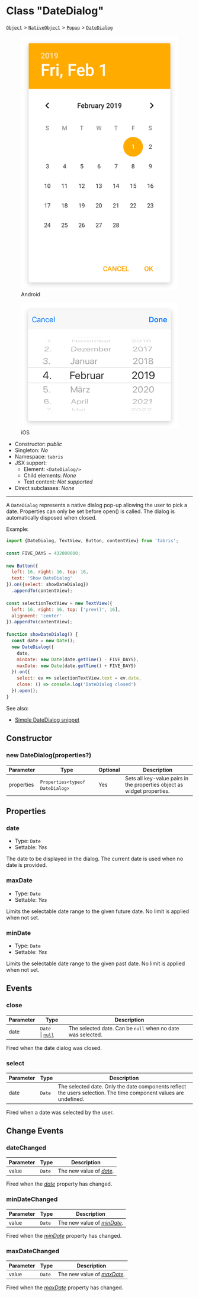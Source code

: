 ---
---
# Class "DateDialog"

<span style="white-space:nowrap;">[`Object`](https://developer.mozilla.org/en-US/docs/Web/JavaScript/Reference/Global_Objects/Object)</span> > <span style="white-space:nowrap;">[`NativeObject`](NativeObject.md)</span> > <span style="white-space:nowrap;">[`Popup`](Popup.md)</span> > <span style="white-space:nowrap;">[`DateDialog`](DateDialog.md)</span>

<div class="tabris-image"><figure><div><img srcset="img\android\DateDialog.png 2x" src="img\android\DateDialog.png" alt="DateDialog on Android"/></div><figcaption>Android</figcaption></figure><figure><div><img srcset="img\ios\DateDialog.png 2x" src="img\ios\DateDialog.png" alt="DateDialog on iOS"/></div><figcaption>iOS</figcaption></figure></div>

* Constructor: *public*
* Singleton: *No*
* Namespace: `tabris`
* JSX support:
  * Element: `<DateDialog/>`
  * Child elements: *None*
  * Text content: *Not supported*
* Direct subclasses: *None*
--------
A `DateDialog` represents a native dialog pop-up allowing the user to pick a date. Properties can only be set before open() is called. The dialog is automatically disposed when closed.


Example:
```js
import {DateDialog, TextView, Button, contentView} from 'tabris';

const FIVE_DAYS = 432000000;

new Button({
  left: 16, right: 16, top: 16,
  text: 'Show DateDialog'
}).on({select: showDateDialog})
  .appendTo(contentView);

const selectionTextView = new TextView({
  left: 16, right: 16, top: ['prev()', 16],
  alignment: 'center'
}).appendTo(contentView);

function showDateDialog() {
  const date = new Date();
  new DateDialog({
    date,
    minDate: new Date(date.getTime() - FIVE_DAYS),
    maxDate: new Date(date.getTime() + FIVE_DAYS)
  }).on({
    select: ev => selectionTextView.text = ev.date,
    close: () => console.log('DateDialog closed')
  }).open();
}
```
See also:

- [Simple DateDialog snippet](https://github.com/eclipsesource/tabris-js/tree/v3.0.0-beta2-dev.20190219+1046/snippets/datedialog.js)

## Constructor

### new DateDialog(properties?)

Parameter|Type|Optional|Description
-|-|-|-
properties | <span style="white-space:nowrap;">`Properties<typeof DateDialog>`</span> | Yes | Sets all key-value pairs in the properties object as widget properties.

## Properties

### date


* Type: <span style="white-space:nowrap;">`Date`</span>
* Settable: *Yes*



The date to be displayed in the dialog. The current date is used when no date is provided.

### maxDate


* Type: <span style="white-space:nowrap;">`Date`</span>
* Settable: *Yes*



Limits the selectable date range to the given future date. No limit is applied when not set.

### minDate


* Type: <span style="white-space:nowrap;">`Date`</span>
* Settable: *Yes*



Limits the selectable date range to the given past date. No limit is applied when not set.


## Events

### close

Parameter|Type|Description
-|-|-
date | <span style="white-space:nowrap;">`Date` \| [`null`](https://developer.mozilla.org/en-US/docs/Web/JavaScript/Data_structures#Null_type)</span> | The selected date. Can be `null` when no date was selected.

Fired when the date dialog was closed.

### select

Parameter|Type|Description
-|-|-
date | <span style="white-space:nowrap;">`Date`</span> | The selected date. Only the date components reflect the users selection. The time component values are undefined.

Fired when a date was selected by the user.

## Change Events

### dateChanged

Parameter|Type|Description
-|-|-
value | <span style="white-space:nowrap;">`Date`</span> | The new value of [*date*](#date).

Fired when the [*date*](#date) property has changed.

### minDateChanged

Parameter|Type|Description
-|-|-
value | <span style="white-space:nowrap;">`Date`</span> | The new value of [*minDate*](#minDate).

Fired when the [*minDate*](#minDate) property has changed.

### maxDateChanged

Parameter|Type|Description
-|-|-
value | <span style="white-space:nowrap;">`Date`</span> | The new value of [*maxDate*](#maxDate).

Fired when the [*maxDate*](#maxDate) property has changed.

